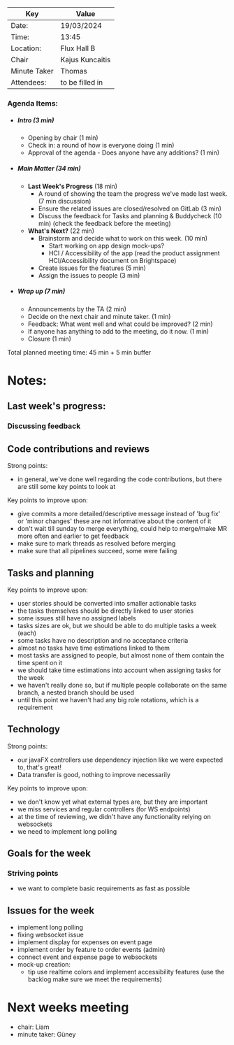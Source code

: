 | Key | Value           |
| --- |-----------------|
| Date: | 19/03/2024      |
| Time: | 13:45           |
| Location: | Flux Hall B     |
| Chair | Kajus Kuncaitis |
| Minute Taker | Thomas          |
| Attendees: | to be filled in |
### Agenda Items:
- ##### Intro (3 min)
  - Opening by chair (1 min)
  - Check in: a round of how is everyone doing (1 min)
  - Approval of the agenda - Does anyone have any additions? (1 min)
- ##### Main Matter (34 min)
  - **Last Week's Progress** (18 min)
    - A round of showing the team the progress we've made last week. (7 min discussion)
    - Ensure the related issues are closed/resolved on GitLab (3 min)
    - Discuss the feedback for Tasks and planning & Buddycheck (10 min) (check the feedback before the meeting)
  - **What's Next?** (22 min)
    - Brainstorm and decide what to work on this week. (10 min)
      - Start working on app design mock-ups?
      - HCI / Accessibility of the app (read the product assignment HCI/Accessibility document on Brightspace)
    - Create issues for the features (5 min)
    - Assign the issues to people (3 min)
- ##### Wrap up (7 min)
  - Announcements by the TA (2 min)
  - Decide on the next chair and minute taker. (1 min)
  - Feedback: What went well and what could be improved? (2 min)
  - If anyone has anything to add to the meeting, do it now. (1 min)
  - Closure (1 min)

Total planned meeting time: 45 min + 5 min buffer

# Notes:


## Last week's progress:


### Discussing feedback

## Code contributions and reviews
Strong points:
  - in general, we've done well regarding the code contributions, but there are still some key points to look at

Key points to improve upon:
  - give commits a more detailed/descriptive message instead of 'bug fix' or 'minor changes' these are not informative about the content of it
  - don't wait till sunday to merge everything, could help to merge/make MR more often and earlier to get feedback
  - make sure to mark threads as resolved before merging
  - make sure that all pipelines succeed, some were failing

## Tasks and planning
Key points to improve upon:
  - user stories should be converted into smaller actionable tasks
  - the tasks themselves should be directly linked to user stories
  - some issues still have no assigned labels
  - tasks sizes are ok, but we should be able to do multiple tasks a week (each)
  - some tasks have no description and no acceptance criteria
  - almost no tasks have time estimations linked to them
  - most tasks are assigned to people, but almost none of them contain the time spent on it
  - we should take time estimations into account when assigning tasks for the week
  - we haven't really done so, but if multiple people collaborate on the same branch, a nested branch should be used
  - until this point we haven't had any big role rotations, which is a requirement

## Technology
Strong points:
  - our javaFX controllers use dependency injection like we were expected to, that's great!
  - Data transfer is good, nothing to improve necessarily

Key points to improve upon:
  - we don't know yet what external types are, but they are important
  - we miss services and regular controllers (for WS endpoints)
  - at the time of reviewing, we didn't have any functionality relying on websockets
  - we need to implement long polling

## Goals for the week

### Striving points
- we want to complete basic requirements as fast as possible

## Issues for the week
- implement long polling
- fixing websocket issue
- implement display for expenses on event page
- implement order by feature to order events (admin)
- connect event and expense page to websockets
- mock-up creation: 
  - tip use realtime colors and implement accessibility features (use the backlog make sure we meet the requirements)

# Next weeks meeting
  - chair:
  Liam
  - minute taker:
  Güney
  
